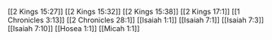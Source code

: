[[2 Kings 15:27]]
[[2 Kings 15:32]]
[[2 Kings 15:38]]
[[2 Kings 17:1]]
[[1 Chronicles 3:13]]
[[2 Chronicles 28:1]]
[[Isaiah 1:1]]
[[Isaiah 7:1]]
[[Isaiah 7:3]]
[[Isaiah 7:10]]
[[Hosea 1:1]]
[[Micah 1:1]]
